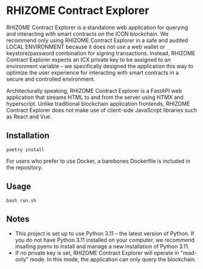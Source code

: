 # RHIZOME Contract Explorer

RHIZOME Contract Explorer is a standalone web application for querying and interacting with smart contracts on the ICON blockchain. We recommend only using RHIZOME Contract Explorer in a safe and audited LOCAL ENVIRONMENT because it does not use a web wallet or keystore/password combination for signing transactions. Instead, RHIZOME Contract Explorer expects an ICX private key to be assigned to an environment variable – we specifically designed the application this way to optimize the user experience for interacting with smart contracts in a secure and controlled environment.

Architecturally speaking, RHIZOME Contract Explorer is a FastAPI web application that streams HTML to and from the server using HTMX and hyperscript. Unlike traditional blockchain application frontends, RHIZOME Contract Explorer does not make use of client-side JavaScript libraries such as React and Vue.

## Installation

```
poetry install
```

For users who prefer to use Docker, a barebones Dockerfile is included in the repository.

## Usage

```
bash run.sh
```

## Notes

* This project is set up to use Python 3.11 – the latest version of Python. If you do not have Python 3.11 installed on your computer, we recommend insalling pyenv to install and manage a new installation of Python 3.11.
* If no private key is set, RHIZOME Contract Explorer will operate in "read-only" mode. In this mode, the application can only query the blockchain.